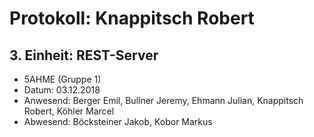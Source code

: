 # Protokoll: Knappitsch Robert
## 3. Einheit: REST-Server

* 5AHME (Gruppe 1)
* Datum: 03.12.2018
* Anwesend: Berger Emil, Bullner Jeremy, Ehmann Julian, Knappitsch Robert, Köhler Marcel
* Abwesend: Böcksteiner Jakob, Kobor Markus
